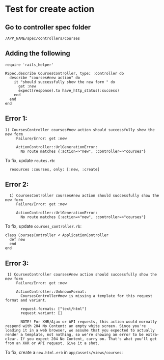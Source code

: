 # Test for create action

## Go to controller spec folder

```
/APP_NAME/spec/controllers/courses
```

## Adding the following
```
require 'rails_helper'

RSpec.describe CoursesController, type: :controller do
  describe "courses#new action" do
    it "should successfully show the new form " do
      get :new
      expect(response).to have_http_status(:success)
    end
  end
end
```


## Error 1:
```
1) CoursesController courses#new action should successfully show the new form 
     Failure/Error: get :new
     
     ActionController::UrlGenerationError:
       No route matches {:action=>"new", :controller=>"courses"}
```

To fix, update `routes.rb`:

```
  resources :courses, only: [:new, :create]
```

## Error 2:

```
  1) CoursesController courses#new action should successfully show the new form 
     Failure/Error: get :new
     
     ActionController::UrlGenerationError:
       No route matches {:action=>"new", :controller=>"courses"}
```             

To fix, update `courses_controller.rb`:

```
class CoursesController < ApplicationController
  def new
  end
end
```

## Error 3:

```
 1) CoursesController courses#new action should successfully show the new form 
     Failure/Error: get :new
     
     ActionController::UnknownFormat:
       CoursesController#new is missing a template for this request format and variant.
     
       request.formats: ["text/html"]
       request.variant: []
     
       NOTE! For XHR/Ajax or API requests, this action would normally respond with 204 No Content: an empty white screen. Since you're loading it in a web browser, we assume that you expected to actually render a template, not nothing, so we're showing an error to be extra-clear. If you expect 204 No Content, carry on. That's what you'll get from an XHR or API request. Give it a shot.
```             

To fix, create a `new.html.erb` in `app/assets/views/courses`:
